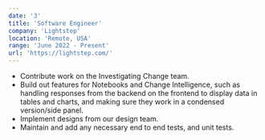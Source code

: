 ```yaml
---
date: '3'
title: 'Software Engineer'
company: 'Lightstep'
location: 'Remote, USA'
range: 'June 2022 - Present'
url: 'https://lightstep.com/'
---
```


- Contribute work on the Investigating Change team.
- Build out features for Notebooks and Change Intelligence, such as handling responses from the backend on the frontend to display data in tables and charts, and making sure they work in a condensed version/side panel.
- Implement designs from our design team.
- Maintain and add any necessary end to end tests, and unit tests.

